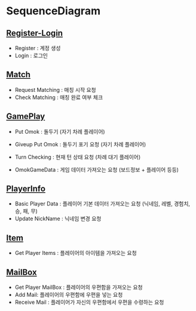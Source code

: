# SequenceDiagram

## [Register-Login](https://github.com/yujinS0/Omok-Game/blob/main/SequenceDiagram/Register-Login.md)
* Register : 계정 생성
* Login : 로그인

## [Match](https://github.com/yujinS0/Omok-Game/blob/main/SequenceDiagram/Match.md)
* Request Matching : 매칭 시작 요청
* Check Matching : 매칭 완료 여부 체크


## [GamePlay](https://github.com/yujinS0/Omok-Game/blob/main/SequenceDiagram/GamePlay.md)
* Put Omok : 돌두기 (자기 차례 플레이어)
* Giveup Put Omok : 돌두기 포기 요청 (자기 차례 플레이어)
* Turn Checking : 현재 턴 상태 요청 (차례 대기 플레이어)

* OmokGameData : 게임 데이터 가져오는 요청 (보드정보 + 플레이어 등등)


## [PlayerInfo](https://github.com/yujinS0/Omok-Game/blob/main/SequenceDiagram/PlayerInfo.md)
* Basic Player Data : 플레이어 기본 데이터 가져오는 요청  (닉네임, 레벨, 경험치, 승, 패, 무)
* Update NickName : 닉네임 변경 요청

## [Item](https://github.com/yujinS0/Omok-Game/blob/main/SequenceDiagram/Item.md)
* Get Player Items : 플레이어의 아이템을 가져오는 요청

## [MailBox](https://github.com/yujinS0/Omok-Game/blob/main/SequenceDiagram/MailBox.md)
* Get Player MailBox : 플레이어의 우편함을 가져오는 요청
* Add Mail: 플레이어의 우편함에 우편을 넣는 요청
* Receive Mail : 플레이어가 자신의 우편함에서 우편을 수령하는 요청

